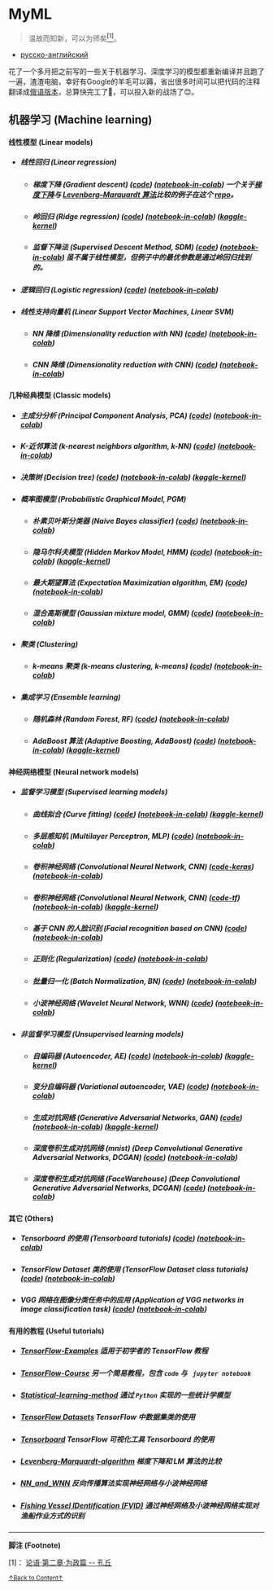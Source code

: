 # MyML

> 温故而知新，可以为师矣<a href='#fn1' name='fn1b'><sup>[1]</sup></a>。
- [русско-английский](README_RU.md)

花了一个多月把之前写的一些关于机器学习、深度学习的模型都重新编译并且跑了一遍，渣渣电脑，幸好有Google的羊毛可以薅，省出很多时间可以把代码的注释翻译成[俄语版本](README_RU.md)，总算快完工了🤣，可以投入新的战场了😊。  

## 机器学习 (Machine learning)

#### 线性模型 (Linear models)

- ##### 线性回归 (Linear regression)
    + ##### 梯度下降 (Gradient descent) ([code](codes/Linear_models/linear_regression.py)) ([notebook-in-colab](notebooks(colab)/Linear_models/linear_regression.ipynb)) 一个关于[梯度下降](https://en.wikipedia.org/wiki/Gradient_descent)与 [Levenberg–Marquardt 算法](https://en.wikipedia.org/wiki/Levenberg%E2%80%93Marquardt_algorithm)比较的例子在这个 [repo](https://github.com/jswanglp/Levenberg-Marquardt-algorithm/blob/master/README.pdf)。
    + ##### 岭回归 (Ridge regression) ([code](codes/Linear_models/RR.py)) ([notebook-in-colab](notebooks(colab)/Linear_models/RR.ipynb)) ([kaggle-kernel](https://www.kaggle.com/jswanglp/ridge-regression))
    + ##### 监督下降法 (Supervised Descent Method, SDM) ([code](codes/Linear_models/SDM.py)) ([notebook-in-colab](notebooks(colab)/Linear_models/SDM.ipynb)) 虽不属于线性模型，但例子中的最优参数是通过岭回归找到的。

- ##### 逻辑回归 (Logistic regression) ([code](codes/Linear_models/logistic_regression.py)) ([notebook-in-colab](notebooks(colab)/Linear_models/logistic_regression.ipynb))

- ##### 线性支持向量机 (Linear Support Vector Machines, Linear SVM)
  
    + ##### NN 降维 (Dimensionality reduction with NN) ([code](codes/Linear_models/linear_SVM.py)) ([notebook-in-colab](notebooks(colab)/Linear_models/linear_SVM.ipynb))
    + ##### CNN 降维 (Dimensionality reduction with CNN) ([code](codes/Linear_models/linear_SVM(CNN).py)) ([notebook-in-colab](notebooks(colab)/Linear_models/linear_SVM(CNN).ipynb))

#### 几种经典模型 (Classic models)

- ##### 主成分分析 (Principal Component Analysis, PCA) ([code](codes/Classic_models/PCA.py)) ([notebook-in-colab](notebooks(colab)/Classic_models/PCA.ipynb))

- ##### K-近邻算法 (k-nearest neighbors algorithm, k-NN) ([code](codes/Classic_models/KNN_main.py)) ([notebook-in-colab](notebooks(colab)/Classic_models/KNN.ipynb))

- ##### 决策树 (Decision tree) ([code](codes/Classic_models/Decision_tree.py)) ([notebook-in-colab](notebooks(colab)/Classic_models/Decision_tree.ipynb)) ([kaggle-kernel](https://www.kaggle.com/jswanglp/decision-tree))

- ##### 概率图模型 (Probabilistic Graphical Model, PGM)
    + ##### 朴素贝叶斯分类器 (Naive Bayes classifier) ([code](codes/Classic_models/NB.py)) ([notebook-in-colab](notebooks(colab)/Classic_models/NB.ipynb))
    + ##### 隐马尔科夫模型 (Hidden Markov Model, HMM) ([code](codes/Classic_models/HMM.py)) ([notebook-in-colab](notebooks(colab)/Classic_models/HMM.ipynb)) ([kaggle-kernel](https://www.kaggle.com/jswanglp/hmm-gaussian))
    + ##### 最大期望算法 (Expectation Maximization algorithm, EM) ([code](codes/Classic_models/EM.py)) ([notebook-in-colab](notebooks(colab)/Classic_models/EM.ipynb))
    + ##### 混合高斯模型 (Gaussian mixture model, GMM) ([code](codes/Classic_models/GMM.py)) ([notebook-in-colab](notebooks(colab)/Classic_models/GMM.ipynb))

- ##### 聚类 (Clustering)
    + ##### k-means 聚类 (k-means clustering, k-means) ([code](codes/Classic_models/kmeans.py)) ([notebook-in-colab](notebooks(colab)/Classic_models/kmeans.ipynb))

- ##### 集成学习 (Ensemble learning)
    + ##### 随机森林 (Random Forest, RF) ([code](codes/Classic_models/RF.py)) ([notebook-in-colab](notebooks(colab)/Classic_models/RF.ipynb))
    + ##### AdaBoost 算法 (Adaptive Boosting, AdaBoost) ([code](codes/Classic_models/Adaboost_main.py)) ([notebook-in-colab](notebooks(colab)/Classic_models/Adaboost.ipynb)) ([kaggle-kernel](https://www.kaggle.com/jswanglp/adaboost))

#### 神经网络模型 (Neural network models)

- ##### 监督学习模型 (Supervised learning models)
    + ##### 曲线拟合 (Curve fitting) ([code](codes/Neural_network_models/Supervised_learning_models/curve_fitting.py)) ([notebook-in-colab](notebooks(colab)/Neural_network_models/Supervised_learning_models/curve_fitting.ipynb)) ([kaggle-kernel](https://www.kaggle.com/jswanglp/curve-fitting))
    + ##### 多层感知机 (Multilayer Perceptron, MLP) ([code](codes/Neural_network_models/Supervised_learning_models/MLP.py)) ([notebook-in-colab](notebooks(colab)/Neural_network_models/Supervised_learning_models/MLP.ipynb))
    + ##### 卷积神经网络 (Convolutional Neural Network, CNN) ([code-keras](codes/Neural_network_models/Supervised_learning_models/CNN_keras.py)) ([notebook-in-colab](notebooks(colab)/Neural_network_models/Supervised_learning_models/CNN_keras.ipynb))
    + ##### 卷积神经网络 (Convolutional Neural Network, CNN) ([code-tf](codes/Neural_network_models/Supervised_learning_models/CNN_tf.py)) ([notebook-in-colab](notebooks(colab)/Neural_network_models/Supervised_learning_models/CNN_tf.ipynb)) ([kaggle-kernel](https://www.kaggle.com/jswanglp/cnn-tf))
    + ##### 基于 CNN 的人脸识别 (Facial recognition based on CNN) ([code](codes/Neural_network_models/Supervised_learning_models/Facial_recognition.py)) ([notebook-in-colab](notebooks(colab)/Neural_network_models/Supervised_learning_models/Facial_recognition.ipynb))
    + ##### 正则化 (Regularization) ([code](codes/Neural_network_models/Supervised_learning_models/Facial_recognition_l2.py)) ([notebook-in-colab](notebooks(colab)/Neural_network_models/Supervised_learning_models/Facial_recognition_l2.ipynb))
    + ##### 批量归一化 (Batch Normalization, BN) ([code](codes/Neural_network_models/Supervised_learning_models/Facial_recognition_bn.py)) ([notebook-in-colab](notebooks(colab)/Neural_network_models/Supervised_learning_models/Facial_recognition_bn.ipynb))
    + ##### 小波神经网络 (Wavelet Neural Network, WNN) ([code](codes/Neural_network_models/Supervised_learning_models/WNN.py)) ([notebook-in-colab](notebooks(colab)/Neural_network_models/Supervised_learning_models/WNN.ipynb))

- ##### 非监督学习模型 (Unsupervised learning models)
    + ##### 自编码器 (Autoencoder, AE) ([code](codes/Neural_network_models/Unsupervised_learning_models/AE.py)) ([notebook-in-colab](notebooks(colab)/Neural_network_models/Unsupervised_learning_models/AE.ipynb)) ([kaggle-kernel](https://www.kaggle.com/jswanglp/autoencoder))
    + ##### 变分自编码器 (Variational autoencoder, VAE) ([code](codes/Neural_network_models/Unsupervised_learning_models/VAE.py)) ([notebook-in-colab](notebooks(colab)/Neural_network_models/Unsupervised_learning_models/VAE.ipynb))
    + ##### 生成对抗网络 (Generative Adversarial Networks, GAN) ([code](codes/Neural_network_models/Unsupervised_learning_models/GAN.py)) ([notebook-in-colab](notebooks(colab)/Neural_network_models/Unsupervised_learning_models/GAN.ipynb)) ([kaggle-kernel](https://www.kaggle.com/jswanglp/gan-tf))
    + ##### 深度卷积生成对抗网络 (mnist) (Deep Convolutional Generative Adversarial Networks, DCGAN) ([code](codes/Neural_network_models/Unsupervised_learning_models/DCGAN.py)) ([notebook-in-colab](notebooks(colab)/Neural_network_models/Unsupervised_learning_models/DCGAN.ipynb))
    + ##### 深度卷积生成对抗网络 (FaceWarehouse) (Deep Convolutional Generative Adversarial Networks, DCGAN) ([code](codes/Neural_network_models/Unsupervised_learning_models/DCGAN_for_faces.py)) ([notebook-in-colab](notebooks(colab)/Neural_network_models/Unsupervised_learning_models/DCGAN_for_faces.ipynb))

#### 其它 (Others)

- ##### Tensorboard 的使用 (Tensorboard tutorials) ([code](codes/Others/tensorboard_tutorials.py)) ([notebook-in-colab](notebooks(colab)/Others/tensorboard_tutorials.ipynb))

- ##### TensorFlow Dataset 类的使用 (TensorFlow Dataset class tutorials) ([code](codes/Others/Dataset_tutorials.py)) ([notebook-in-colab](notebooks(colab)/Others/Dataset_tutorials.ipynb))

- ##### VGG 网络在图像分类任务中的应用 (Application of VGG networks in image classification task) ([code](codes/Others/VGG16.py)) ([notebook-in-colab](notebooks(colab)/Others/VGG16.ipynb))

#### 有用的教程 (Useful tutorials)

- ##### [TensorFlow-Examples](https://github.com/aymericdamien/TensorFlow-Examples) 适用于初学者的 TensorFlow 教程

- ##### [TensorFlow-Course](https://github.com/machinelearningmindset/TensorFlow-Course) 另一个简易教程，包含 `code` 与 ` jupyter notebook`

- ##### [Statistical-learning-method](https://github.com/wzyonggege/statistical-learning-method) 通过 `Python` 实现的一些统计学模型

- ##### [TensorFlow Datasets](https://github.com/tensorflow/datasets) TensorFlow 中数据集类的使用

- ##### [Tensorboard](https://github.com/tensorflow/tensorboard) TensorFlow 可视化工具 Tensorboard 的使用

- ##### [Levenberg-Marquardt-algorithm](https://github.com/jswanglp/Levenberg-Marquardt-algorithm) 梯度下降和 LM 算法的比较

- ##### [NN_and_WNN](https://github.com/jswanglp/NN_and_WNN) 反向传播算法实现神经网络与小波神经网络

- ##### [Fishing Vessel IDentification (FVID)](https://github.com/jswanglp/FVID) 通过神经网络及小波神经网络实现对渔船作业方式的识别

-----
**脚注 (Footnote)**

<a name='fn1'>[1]</a>： [论语·第二章·为政篇 -- 孔丘](http://www.guoxue.com/book/lunyu/0002.htm)

<a href='#fn1b'><small>↑Back to Content↑</small></a>